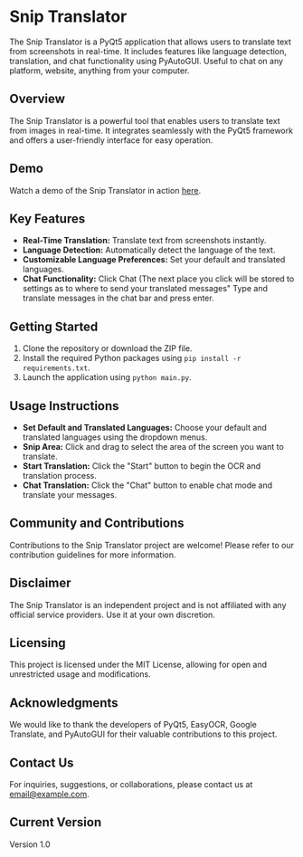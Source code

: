 # Snip Translator

The Snip Translator is a PyQt5 application that allows users to translate text from screenshots in real-time. It includes features like language detection, translation, and chat functionality using PyAutoGUI.
Useful to chat on any platform, website, anything from your computer.

## Overview

The Snip Translator is a powerful tool that enables users to translate text from images in real-time. It integrates seamlessly with the PyQt5 framework and offers a user-friendly interface for easy operation.

## Demo

Watch a demo of the Snip Translator in action [here](https://www.youtube.com/watch?v=your_demo_video_id).

## Key Features

- **Real-Time Translation:** Translate text from screenshots instantly.
- **Language Detection:** Automatically detect the language of the text.
- **Customizable Language Preferences:** Set your default and translated languages.
- **Chat Functionality:** Click Chat (The next place you click will be stored to settings as to where to send your translated messages" Type and translate messages in the chat bar and press enter.

## Getting Started

1. Clone the repository or download the ZIP file.
2. Install the required Python packages using `pip install -r requirements.txt`.
3. Launch the application using `python main.py`.

## Usage Instructions

- **Set Default and Translated Languages:** Choose your default and translated languages using the dropdown menus.
- **Snip Area:** Click and drag to select the area of the screen you want to translate.
- **Start Translation:** Click the "Start" button to begin the OCR and translation process.
- **Chat Translation:** Click the "Chat" button to enable chat mode and translate your messages.

## Community and Contributions

Contributions to the Snip Translator project are welcome! Please refer to our contribution guidelines for more information.

## Disclaimer

The Snip Translator is an independent project and is not affiliated with any official service providers. Use it at your own discretion.

## Licensing

This project is licensed under the MIT License, allowing for open and unrestricted usage and modifications.

## Acknowledgments

We would like to thank the developers of PyQt5, EasyOCR, Google Translate, and PyAutoGUI for their valuable contributions to this project.

## Contact Us

For inquiries, suggestions, or collaborations, please contact us at email@example.com.

## Current Version

Version 1.0
